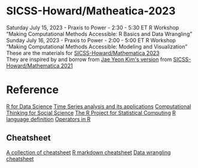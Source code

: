 # SICSS-Howard/Matheatica-2023
Saturday July 15, 2023 - Praxis to Power - 2:30 - 5:30 ET R Workshop “Making Computational Methods Accessible: R Basics and Data Wrangling”   
Sunday July 16, 2023 - Praxis to Power - 2:00 - 5:00 ET R Workshop “Making Computational Methods Accessible: Modeling and Visualization”  
These are the materials for [SICSS-Howard/Mathematica 2023](https://sicss.io/2023/howard-mathematica/)  
They are inspired by and borrow from [Jae Yeon Kim's version](https://github.com/jaeyk/sicss-howard-r-boot-camp/tree/main) from [SICSS-Howard/Mathematica 2021](https://sicss.io/2021/howard-mathematica/)

# Reference
[R for Data Science](https://r4ds.had.co.nz/index.html)
[Time Series analysis and its applications](https://link.springer.com/book/10.1007/978-3-319-52452-8)
[Computational Thinking for Social Science](https://jaeyk.github.io/comp_thinking_social_science)
[The R Project for Statistical Computing](https://www.r-project.org/about.html) 
[R language definition](https://stat.ethz.ch/R-manual/R-devel/doc/manual/R-lang.html)
[Operators in R](https://www.javatpoint.com/r-operators)
## Cheatsheet 
[A collection of cheatsheet](https://posit.co/resources/cheatsheets/)
[R markdown cheatsheet](https://www.rstudio.com/wp-content/uploads/2015/02/rmarkdown-cheatsheet.pdf)
[Data wrangling cheatsheet ](https://rstudio.com/wp-content/uploads/2015/02/data-wrangling-cheatsheet.pdf)
